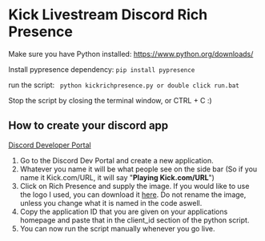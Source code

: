 # Kick Livestream Discord Rich Presence
Make sure you have Python installed: https://www.python.org/downloads/

Install pypresence dependency:
   `` pip install pypresence ``
   
   run the script:
   `` python kickrichpresence.py or double click run.bat`` 
   
   Stop the script by closing the terminal window, or CTRL + C :)
<br>
## How to create your discord app
[Discord Developer Portal](https://discord.com/developers/applications "Discord Developer Portal")
1.  Go to the Discord Dev Portal and create a new application. 
2. Whatever you name it will be what people see on the side bar (So if you name it Kick.com/URL, it will say "**Playing Kick.com/URL**")
3. Click on Rich Presence and supply the image. If you would like to use the logo I used, you can download it [here](https://github.com/RilexBTW/KickDiscordRichPresence/raw/main/logo.png "here"). Do not rename the image, unless you change what it is named in the code aswell.
4. Copy the application ID that you are given on your applications homepage and paste that in the client_id section of the python script. 
5. You can now run the script manually whenever you go live.
